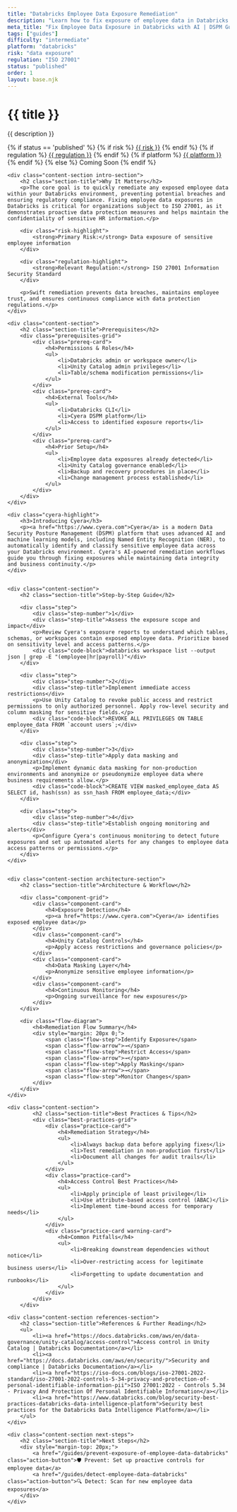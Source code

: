 ```yaml
---
title: "Databricks Employee Data Exposure Remediation"
description: "Learn how to fix exposure of employee data in Databricks environments. Follow step-by-step guidance for ISO 27001 compliance and data protection."
meta_title: "Fix Employee Data Exposure in Databricks with AI | DSPM Guide"
tags: ["guides"]
difficulty: "intermediate"
platform: "databricks"
risk: "data exposure"
regulation: "ISO 27001"
status: "published"
order: 1
layout: base.njk
---
```


<div class="container">
    <div class="header">
        <h1>{{ title }}</h1>
        <p>{{ description }}</p>
        <div class="guide-tags-container">
			<div class="guide-tags-wrapper">
		    {% if status == 'published' %}
		        {% if risk %}
		        <a href="/risk/{{ risk | downcase | replace: ' ', '-' }}/" class="guide-tag risk">{{ risk }}</a>
		        {% endif %}
		        {% if regulation %}
		        <a href="/regulation/{{ regulation | downcase | replace: ' ', '-' }}/" class="guide-tag regulation">{{ regulation }}</a>
		        {% endif %}
		        {% if platform %}
		        <a href="/platforms/{{ platform | downcase | replace: ' ', '-' }}/" class="guide-tag platform">{{ platform }}</a>
		        {% endif %}
		    {% else %}
		        <span class="guide-tag coming-soon">Coming Soon</span>
		    {% endif %}
		</div>
		</div>
    </div>

    <div class="content-section intro-section">
        <h2 class="section-title">Why It Matters</h2>
        <p>The core goal is to quickly remediate any exposed employee data within your Databricks environment, preventing potential breaches and ensuring regulatory compliance. Fixing employee data exposures in Databricks is critical for organizations subject to ISO 27001, as it demonstrates proactive data protection measures and helps maintain the confidentiality of sensitive HR information.</p>
        
        <div class="risk-highlight">
            <strong>Primary Risk:</strong> Data exposure of sensitive employee information
        </div>
        
        <div class="regulation-highlight">
            <strong>Relevant Regulation:</strong> ISO 27001 Information Security Standard
        </div>
        
        <p>Swift remediation prevents data breaches, maintains employee trust, and ensures continuous compliance with data protection regulations.</p>
    </div>

    <div class="content-section">
        <h2 class="section-title">Prerequisites</h2>
        <div class="prerequisites-grid">
            <div class="prereq-card">
                <h4>Permissions & Roles</h4>
                <ul>
                    <li>Databricks admin or workspace owner</li>
                    <li>Unity Catalog admin privileges</li>
                    <li>Table/schema modification permissions</li>
                </ul>
            </div>
            <div class="prereq-card">
                <h4>External Tools</h4>
                <ul>
                    <li>Databricks CLI</li>
                    <li>Cyera DSPM platform</li>
                    <li>Access to identified exposure reports</li>
                </ul>
            </div>
            <div class="prereq-card">
                <h4>Prior Setup</h4>
                <ul>
                    <li>Employee data exposures already detected</li>
                    <li>Unity Catalog governance enabled</li>
                    <li>Backup and recovery procedures in place</li>
                    <li>Change management process established</li>
                </ul>
            </div>
        </div>
    </div>
	
    <div class="cyera-highlight">
        <h3>Introducing Cyera</h3>
        <p><a href="https://www.cyera.com">Cyera</a> is a modern Data Security Posture Management (DSPM) platform that uses advanced AI and machine learning models, including Named Entity Recognition (NER), to automatically identify and classify sensitive employee data across your Databricks environment. Cyera's AI-powered remediation workflows guide you through fixing exposures while maintaining data integrity and business continuity.</p>
    </div>
	

    <div class="content-section">
        <h2 class="section-title">Step-by-Step Guide</h2>
        
        <div class="step">
            <div class="step-number">1</div>
            <div class="step-title">Assess the exposure scope and impact</div>
            <p>Review Cyera's exposure reports to understand which tables, schemas, or workspaces contain exposed employee data. Prioritize based on sensitivity level and access patterns.</p>
            <div class="code-block">databricks workspace list --output json | grep -E "(employee|hr|payroll)"</div>
        </div>

        <div class="step">
            <div class="step-number">2</div>
            <div class="step-title">Implement immediate access restrictions</div>
            <p>Use Unity Catalog to revoke public access and restrict permissions to only authorized personnel. Apply row-level security and column masking for sensitive fields.</p>
            <div class="code-block">REVOKE ALL PRIVILEGES ON TABLE employee_data FROM `account users`;</div>
        </div>

        <div class="step">
            <div class="step-number">3</div>
            <div class="step-title">Apply data masking and anonymization</div>
            <p>Implement dynamic data masking for non-production environments and anonymize or pseudonymize employee data where business requirements allow.</p>
            <div class="code-block">CREATE VIEW masked_employee_data AS SELECT id, hash(ssn) as ssn_hash FROM employee_data;</div>
        </div>

        <div class="step">
            <div class="step-number">4</div>
            <div class="step-title">Establish ongoing monitoring and alerts</div>
            <p>Configure Cyera's continuous monitoring to detect future exposures and set up automated alerts for any changes to employee data access patterns or permissions.</p>
        </div>
    </div>


    <div class="content-section architecture-section">
        <h2 class="section-title">Architecture & Workflow</h2>
        
        <div class="component-grid">
            <div class="component-card">
                <h4>Exposure Detection</h4>
                <p><a href="https://www.cyera.com">Cyera</a> identifies exposed employee data</p>
            </div>
            <div class="component-card">
                <h4>Unity Catalog Controls</h4>
                <p>Apply access restrictions and governance policies</p>
            </div>
            <div class="component-card">
                <h4>Data Masking Layer</h4>
                <p>Anonymize sensitive employee information</p>
            </div>
            <div class="component-card">
                <h4>Continuous Monitoring</h4>
                <p>Ongoing surveillance for new exposures</p>
            </div>
        </div>

        <div class="flow-diagram">
            <h4>Remediation Flow Summary</h4>
            <div style="margin: 20px 0;">
                <span class="flow-step">Identify Exposure</span>
                <span class="flow-arrow">→</span>
                <span class="flow-step">Restrict Access</span>
                <span class="flow-arrow">→</span>
                <span class="flow-step">Apply Masking</span>
                <span class="flow-arrow">→</span>
                <span class="flow-step">Monitor Changes</span>
            </div>
        </div>
    </div>

	<div class="content-section">
	        <h2 class="section-title">Best Practices & Tips</h2>
	        <div class="best-practices-grid">
	            <div class="practice-card">
	                <h4>Remediation Strategy</h4>
	                <ul>
	                    <li>Always backup data before applying fixes</li>
	                    <li>Test remediation in non-production first</li>
	                    <li>Document all changes for audit trails</li>
	                </ul>
	            </div>
	            <div class="practice-card">
	                <h4>Access Control Best Practices</h4>
	                <ul>
	                    <li>Apply principle of least privilege</li>
	                    <li>Use attribute-based access control (ABAC)</li>
	                    <li>Implement time-bound access for temporary needs</li>
	                </ul>
	            </div>
	            <div class="practice-card warning-card">
	                <h4>Common Pitfalls</h4>
	                <ul>
	                    <li>Breaking downstream dependencies without notice</li>
	                    <li>Over-restricting access for legitimate business users</li>
	                    <li>Forgetting to update documentation and runbooks</li>
	                </ul>
	            </div>
	        </div>
	    </div>

    <div class="content-section references-section">
        <h2 class="section-title">References & Further Reading</h2>
        <ul>
            <li><a href="https://docs.databricks.com/aws/en/data-governance/unity-catalog/access-control">Access control in Unity Catalog | Databricks Documentation</a></li>
            <li><a href="https://docs.databricks.com/aws/en/security/">Security and compliance | Databricks Documentation</a></li>
            <li><a href="https://iso-docs.com/blogs/iso-27001-2022-standard/iso-27001-2022-controls-5-34-privacy-and-protection-of-personal-identifiable-information-pii">ISO 27001:2022 - Controls 5.34 - Privacy And Protection Of Personal Identifiable Information</a></li>
            <li><a href="https://www.databricks.com/blog/security-best-practices-databricks-data-intelligence-platform">Security best practices for the Databricks Data Intelligence Platform</a></li>
        </ul>
    </div>

    <div class="content-section next-steps">
        <h2 class="section-title">Next Steps</h2>
        <div style="margin-top: 20px;">
            <a href="/guides/prevent-exposure-of-employee-data-databricks" class="action-button">🛡️ Prevent: Set up proactive controls for employee data</a>
            <a href="/guides/detect-employee-data-databricks" class="action-button">🔍 Detect: Scan for new employee data exposures</a>
        </div>
    </div>
</div>